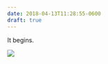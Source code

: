 ```yaml
---
date: 2018-04-13T11:28:55-0600
draft: true
---
```




It begins.

![](/images/2018/fbf926cb99.jpg)



